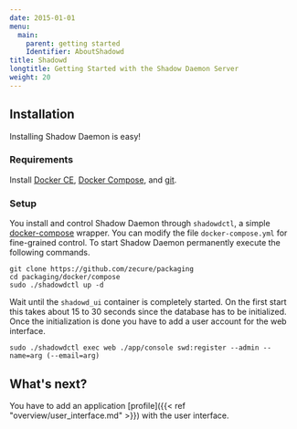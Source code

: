 ```yaml
---
date: 2015-01-01
menu:
  main:
    parent: getting started
    Identifier: AboutShadowd
title: Shadowd
longtitle: Getting Started with the Shadow Daemon Server
weight: 20
---
```


## Installation

Installing Shadow Daemon is easy!

### Requirements

Install [Docker CE](https://docs.docker.com/install/), [Docker Compose](https://docs.docker.com/compose/install/), and [git](https://git-scm.com/).

### Setup

You install and control Shadow Daemon through `shadowdctl`, a simple [docker-compose](https://docs.docker.com/compose/) wrapper. You can modify the file `docker-compose.yml` for fine-grained control.
To start Shadow Daemon permanently execute the following commands.

    git clone https://github.com/zecure/packaging
    cd packaging/docker/compose
    sudo ./shadowdctl up -d

Wait until the `shadowd_ui` container is completely started. On the first start this takes about 15 to 30 seconds since the database has to be initialized. Once the initialization is done you have to add a user account for the web interface.

    sudo ./shadowdctl exec web ./app/console swd:register --admin --name=arg (--email=arg)

## What's next?

You have to add an application [profile]({{< ref "overview/user_interface.md" >}}) with the user interface.
